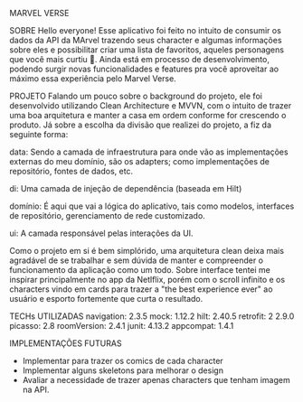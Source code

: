 MARVEL VERSE


SOBRE
Hello everyone! Esse aplicativo foi feito no intuito de consumir os dados da API da MArvel trazendo seus character e algumas informações sobre eles e possibilitar criar uma lista de favoritos, aqueles personagens que você mais curtiu 💙. Ainda está em processo de desenvolvimento, podendo surgir novas funcionalidades e features pra você aproveitar ao máximo essa experiência pelo Marvel Verse.


PROJETO
Falando um pouco sobre o background do projeto, ele foi desenvolvido utilizando Clean Architecture e MVVN, com o intuito de trazer uma boa arquitetura e manter a casa em ordem conforme for crescendo o produto. 
Já sobre a escolha da divisão que realizei do projeto, a fiz da seguinte forma:

data: Sendo a camada de infraestrutura para onde vão as implementações externas do meu domínio, são os adapters; como implementações de repositório, fontes de dados, etc.

di: Uma camada de injeção de dependência (baseada em Hilt)

domínio: É aqui que vai a lógica do aplicativo, tais como modelos, interfaces de repositório, gerenciamento de rede customizado.

ui: A camada responsável pelas interações da UI.

Como o projeto em si é bem simplórido, uma arquitetura clean deixa mais agradável de se trabalhar e sem dúvida de manter e compreender o funcionamento da aplicação como um todo.
Sobre interface tentei me inspirar principalmente no app da Netlflix, porém com o scroll infinito e os characters vindo em cards para trazer a "the best experience ever" ao usuário e esporto fortemente que curta o resultado.


TECHs UTILIZADAS 
navigation:  2.3.5
mock:        1.12.2
hilt:        2.40.5
retrofit:    2 2.9.0
picasso:     2.8
roomVersion: 2.4.1
junit:       4.13.2
appcompat:   1.4.1


IMPLEMENTAÇÕES FUTURAS
- Implementar para trazer os comics de cada character
- Implementar alguns skeletons para melhorar o design 
- Avaliar a necessidade de trazer apenas characters que tenham imagem na API.